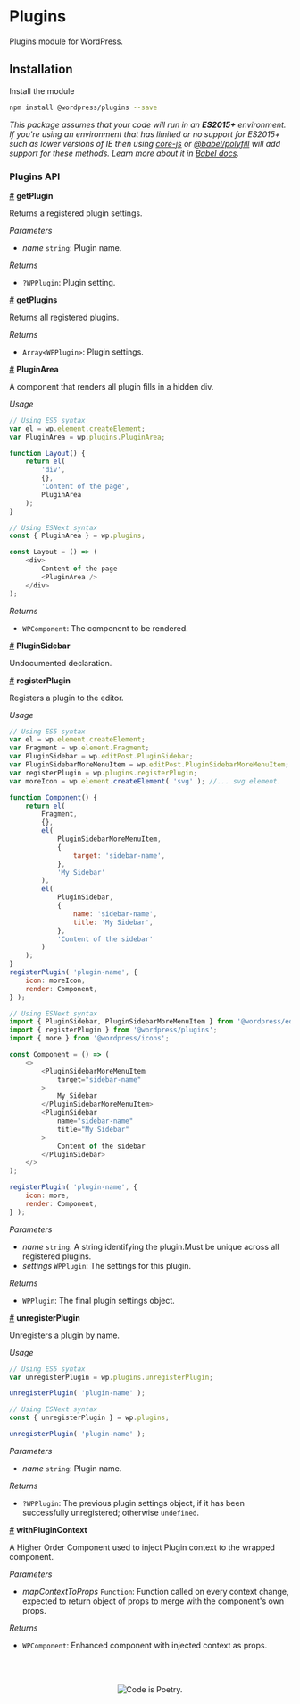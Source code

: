 # Plugins

Plugins module for WordPress.

## Installation

Install the module

```bash
npm install @wordpress/plugins --save
```

_This package assumes that your code will run in an **ES2015+** environment. If you're using an environment that has limited or no support for ES2015+ such as lower versions of IE then using [core-js](https://github.com/zloirock/core-js) or [@babel/polyfill](https://babeljs.io/docs/en/next/babel-polyfill) will add support for these methods. Learn more about it in [Babel docs](https://babeljs.io/docs/en/next/caveats)._

### Plugins API

<!-- START TOKEN(Autogenerated API docs) -->

<a name="getPlugin" href="#getPlugin">#</a> **getPlugin**

Returns a registered plugin settings.

_Parameters_

-   _name_ `string`: Plugin name.

_Returns_

-   `?WPPlugin`: Plugin setting.

<a name="getPlugins" href="#getPlugins">#</a> **getPlugins**

Returns all registered plugins.

_Returns_

-   `Array<WPPlugin>`: Plugin settings.

<a name="PluginArea" href="#PluginArea">#</a> **PluginArea**

A component that renders all plugin fills in a hidden div.

_Usage_

```js
// Using ES5 syntax
var el = wp.element.createElement;
var PluginArea = wp.plugins.PluginArea;

function Layout() {
	return el(
		'div',
		{},
		'Content of the page',
		PluginArea
	);
}
```

```js
// Using ESNext syntax
const { PluginArea } = wp.plugins;

const Layout = () => (
	<div>
		Content of the page
		<PluginArea />
	</div>
);
```

_Returns_

-   `WPComponent`: The component to be rendered.

<a name="PluginSidebar" href="#PluginSidebar">#</a> **PluginSidebar**

Undocumented declaration.

<a name="registerPlugin" href="#registerPlugin">#</a> **registerPlugin**

Registers a plugin to the editor.

_Usage_

```js
// Using ES5 syntax
var el = wp.element.createElement;
var Fragment = wp.element.Fragment;
var PluginSidebar = wp.editPost.PluginSidebar;
var PluginSidebarMoreMenuItem = wp.editPost.PluginSidebarMoreMenuItem;
var registerPlugin = wp.plugins.registerPlugin;
var moreIcon = wp.element.createElement( 'svg' ); //... svg element.

function Component() {
	return el(
		Fragment,
		{},
		el(
			PluginSidebarMoreMenuItem,
			{
				target: 'sidebar-name',
			},
			'My Sidebar'
		),
		el(
			PluginSidebar,
			{
				name: 'sidebar-name',
				title: 'My Sidebar',
			},
			'Content of the sidebar'
		)
	);
}
registerPlugin( 'plugin-name', {
	icon: moreIcon,
	render: Component,
} );
```

```js
// Using ESNext syntax
import { PluginSidebar, PluginSidebarMoreMenuItem } from '@wordpress/edit-post';
import { registerPlugin } from '@wordpress/plugins';
import { more } from '@wordpress/icons';

const Component = () => (
	<>
		<PluginSidebarMoreMenuItem
			target="sidebar-name"
		>
			My Sidebar
		</PluginSidebarMoreMenuItem>
		<PluginSidebar
			name="sidebar-name"
			title="My Sidebar"
		>
			Content of the sidebar
		</PluginSidebar>
	</>
);

registerPlugin( 'plugin-name', {
	icon: more,
	render: Component,
} );
```

_Parameters_

-   _name_ `string`: A string identifying the plugin.Must be unique across all registered plugins.
-   _settings_ `WPPlugin`: The settings for this plugin.

_Returns_

-   `WPPlugin`: The final plugin settings object.

<a name="unregisterPlugin" href="#unregisterPlugin">#</a> **unregisterPlugin**

Unregisters a plugin by name.

_Usage_

```js
// Using ES5 syntax
var unregisterPlugin = wp.plugins.unregisterPlugin;

unregisterPlugin( 'plugin-name' );
```

```js
// Using ESNext syntax
const { unregisterPlugin } = wp.plugins;

unregisterPlugin( 'plugin-name' );
```

_Parameters_

-   _name_ `string`: Plugin name.

_Returns_

-   `?WPPlugin`: The previous plugin settings object, if it has been successfully unregistered; otherwise `undefined`.

<a name="withPluginContext" href="#withPluginContext">#</a> **withPluginContext**

A Higher Order Component used to inject Plugin context to the
wrapped component.

_Parameters_

-   _mapContextToProps_ `Function`: Function called on every context change, expected to return object of props to merge with the component's own props.

_Returns_

-   `WPComponent`: Enhanced component with injected context as props.


<!-- END TOKEN(Autogenerated API docs) -->

<br/><br/><p align="center"><img src="https://s.w.org/style/images/codeispoetry.png?1" alt="Code is Poetry." /></p>
